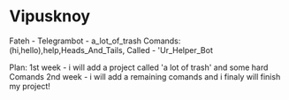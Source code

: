 # Vipusknoy
Fateh - Telegrambot - a_lot_of_trash
Comands: (hi,hello),help,Heads_And_Tails,
Called - 'Ur_Helper_Bot

Plan:
1st week - i will add a project called 'a lot of trash' and some hard Comands
2nd week - i will add a remaining comands and i finaly will finish my project!
